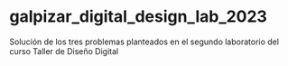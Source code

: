 # galpizar_digital_design_lab_2023
Solución de los tres problemas planteados en el segundo laboratorio del curso Taller de Diseño Digital
